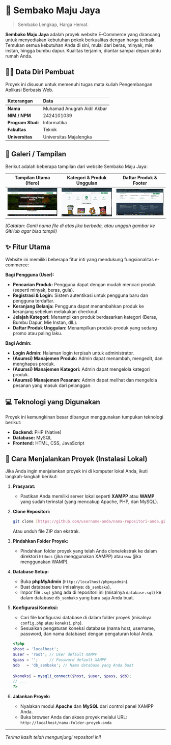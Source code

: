 # 🛒 Sembako Maju Jaya

> Sembako Lengkap, Harga Hemat.

**Sembako Maju Jaya** adalah proyek website E-Commerce yang dirancang untuk menyediakan kebutuhan pokok berkualitas dengan harga terbaik. Temukan semua kebutuhan Anda di sini, mulai dari beras, minyak, mie instan, hingga bumbu dapur. Kualitas terjamin, diantar sampai depan pintu rumah Anda.

## 👨‍💻 Data Diri Pembuat

Proyek ini disusun untuk memenuhi tugas mata kuliah Pengembangan Aplikasi Berbasis Web.

| Keterangan | Data |
| :--- | :--- |
| **Nama** | Muhamad Anugrah Aidil Akbar |
| **NIM / NPM** | 2424101039 |
| **Program Studi** | Informatika |
| **Fakultas** | Teknik |
| **Universitas** | Universitas Majalengka |

## 📸 Galeri / Tampilan

Berikut adalah beberapa tampilan dari website Sembako Maju Jaya:

| Tampilan Utama (Hero) | Kategori & Produk Unggulan | Daftar Produk & Footer |
| :---: | :---: | :---: |
| <img src="Screenshot 2025-10-27 144718.png" alt="Homepage Sembako Maju Jaya" width="300"> | <img src="Screenshot 2025-10-27 144728.png" alt="Kategori dan Produk Unggulan" width="300"> | <img src="Screenshot 2025-10-27 144738.png" alt="Daftar Produk dan Footer" width="300"> |

*(Catatan: Ganti nama file di atas jika berbeda, atau unggah gambar ke GitHub agar bisa tampil)*

## ✨ Fitur Utama

Website ini memiliki beberapa fitur inti yang mendukung fungsionalitas e-commerce:

**Bagi Pengguna (User):**
* **Pencarian Produk:** Pengguna dapat dengan mudah mencari produk (seperti minyak, beras, gula).
* **Registrasi & Login:** Sistem autentikasi untuk pengguna baru dan pengguna terdaftar.
* **Keranjang Belanja:** Pengguna dapat menambahkan produk ke keranjang sebelum melakukan checkout.
* **Jelajah Kategori:** Menampilkan produk berdasarkan kategori (Beras, Bumbu Dapur, Mie Instan, dll.).
* **Daftar Produk Unggulan:** Menampilkan produk-produk yang sedang promo atau paling laku.

**Bagi Admin:**
* **Login Admin:** Halaman login terpisah untuk administrator.
* **(Asumsi) Manajemen Produk:** Admin dapat menambah, mengedit, dan menghapus produk.
* **(Asumsi) Manajemen Kategori:** Admin dapat mengelola kategori produk.
* **(Asumsi) Manajemen Pesanan:** Admin dapat melihat dan mengelola pesanan yang masuk dari pelanggan.

## 💻 Teknologi yang Digunakan

Proyek ini kemungkinan besar dibangun menggunakan tumpukan teknologi berikut:

* **Backend:** PHP (Native)
* **Database:** MySQL
* **Frontend:** HTML, CSS, JavaScript

## 🚀 Cara Menjalankan Proyek (Instalasi Lokal)

Jika Anda ingin menjalankan proyek ini di komputer lokal Anda, ikuti langkah-langkah berikut:

1.  **Prasyarat:**
    * Pastikan Anda memiliki server lokal seperti **XAMPP** atau **WAMP** yang sudah terinstal (yang mencakup Apache, PHP, dan MySQL).

2.  **Clone Repositori:**
    ```bash
    git clone [https://github.com/username-anda/nama-repositori-anda.git](https://github.com/username-anda/nama-repositori-anda.git)
    ```
    Atau unduh file ZIP dan ekstrak.

3.  **Pindahkan Folder Proyek:**
    * Pindahkan folder proyek yang telah Anda clone/ekstrak ke dalam direktori `htdocs` (jika menggunakan XAMPP) atau `www` (jika menggunakan WAMP).

4.  **Database Setup:**
    * Buka **phpMyAdmin** (`http://localhost/phpmyadmin`).
    * Buat database baru (misalnya: `db_sembako`).
    * Impor file `.sql` yang ada di repositori ini (misalnya `database.sql`) ke dalam database `db_sembako` yang baru saja Anda buat.

5.  **Konfigurasi Koneksi:**
    * Cari file konfigurasi database di dalam folder proyek (misalnya `config.php` atau `koneksi.php`).
    * Sesuaikan pengaturan koneksi database (nama host, username, password, dan nama database) dengan pengaturan lokal Anda.

    ```php
    <?php
    $host = 'localhost';
    $user = 'root'; // User default XAMPP
    $pass = '';     // Password default XAMPP
    $db   = 'db_sembako'; // Nama database yang Anda buat

    $koneksi = mysqli_connect($host, $user, $pass, $db);
    // ...
    ?>
    ```

6.  **Jalankan Proyek:**
    * Nyalakan modul **Apache** dan **MySQL** dari control panel XAMPP Anda.
    * Buka browser Anda dan akses proyek melalui URL:
        `http://localhost/nama-folder-proyek-anda`

---
*Terima kasih telah mengunjungi repositori ini!*
